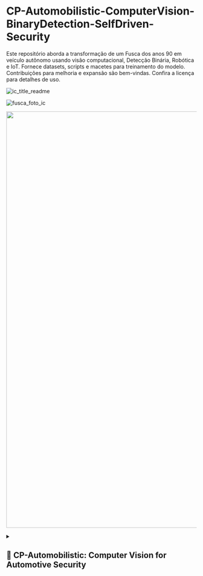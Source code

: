 # CP-Automobilistic-ComputerVision-BinaryDetection-SelfDriven-Security
Este repositório aborda a transformação de um Fusca dos anos 90 em veículo autônomo usando visão computacional, Detecção Binária, Robótica e IoT. Fornece datasets, scripts e macetes para treinamento do modelo. Contribuições para melhoria e expansão são bem-vindas. Confira a licença para detalhes de uso.


![ic_title_readme](https://github.com/IM-NOT-AI/CP-Automobilistic-ComputerVision-BinaryDetection-SelfDriven-Security/assets/113378671/90c7e4dc-8429-4f50-b234-9c5725ffa1ba)


![fusca_foto_ic](https://github.com/IM-NOT-AI/CP-Automobilistic-ComputerVision-BinaryDetection-SelfDriven-Security/assets/113378671/d4245819-e8e5-4710-ba9d-4fa8513d49b5)


<p align="center">
  <img src="https://github.com/IM-NOT-AI/CP-Automobilistic-ComputerVision-BinaryDetection-SelfDriven-Security/assets/113378671/3423ca03-691a-459f-a18f-772a95c1597e" alt="output" width="1100">
</p>


<details>
  <summary><h2>🚗 CP-Automobilistic: Computer Vision for Automotive Security</h2></summary>
  <p>
    This project leverages advanced Computer Vision techniques to enhance automotive security and functionality. It focuses on binary detection systems that contribute to the development of self-driven vehicle capabilities, ensuring safer and more efficient road navigation. Below is a glimpse of the output our models can achieve, demonstrating the precision and reliability of our detection systems.
  </p>
  <p align="center">
    <img src="https://github.com/IM-NOT-AI/CP-Automobilistic-ComputerVision-BinaryDetection-SelfDriven-Security/assets/113378671/3423ca03-691a-459f-a18f-772a95c1597e" alt="output" width="1100">
  </p>
  <p>
    Dive into our repository to explore the technologies, algorithms, and methodologies we've implemented to push the boundaries of automotive security and automation. From detailed code comments to comprehensive documentation, we provide all the necessary resources for you to understand the inner workings of our project and contribute to its future advancements.
  </p>
</details>
